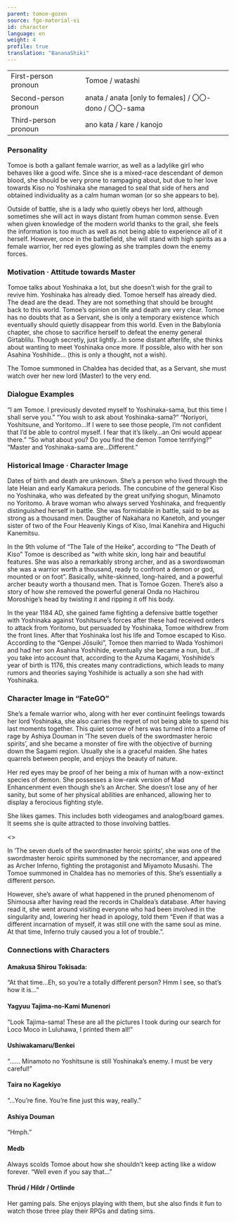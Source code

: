 ```yaml
---
parent: tomoe-gozen
source: fgo-material-vi
id: character
language: en
weight: 4
profile: true
translation: "BananaShiki"
---
```


<table>
  <tr><td>First-person pronoun</td><td>Tomoe / watashi</td></tr>
  <tr><td>Second-person pronoun</td><td>anata / anata [only to females] / 〇〇-dono / 〇〇-sama</td></tr>
  <tr><td>Third-person pronoun</td><td>ano kata / kare / kanojo</td></tr>
</table>

### Personality

Tomoe is both a gallant female warrior, as well as a ladylike girl who behaves like a good wife.
Since she is a mixed-race descendant of demon blood, she should be very prone to rampaging about, but due to her love towards Kiso no Yoshinaka she managed to seal that side of hers and obtained individuality as a calm human woman (or so she appears to be).

Outside of battle, she is a lady who quietly obeys her lord, although sometimes she will act in ways distant from human common sense. Even when given knowledge of the modern world thanks to the grail, she feels the information is too much as well as not being able to experience all of it herself.
However, once in the battlefield, she will stand with high spirits as a female warrior, her red eyes glowing as she tramples down the enemy forces.

### Motivation · Attitude towards Master

Tomoe talks about Yoshinaka a lot, but she doesn’t wish for the grail to revive him.
Yoshinaka has already died.
Tomoe herself has already died.
The dead are the dead. They are not something that should be brought back to this world.
Tomoe’s opinion on life and death are very clear. Tomoe has no doubts that as a Servant, she is only a temporary existence which eventually should quietly disappear from this world. Even in the Babylonia chapter, she chose to sacrifice herself to defeat the enemy general Girtablilu.
Though secretly, just lightly…In some distant afterlife, she thinks about wanting to meet Yoshinaka once more. If possible, also with her son Asahina Yoshihide… (this is only a thought, not a wish).

The Tomoe summoned in Chaldea has decided that, as a Servant, she must watch over her new lord (Master) to the very end.

### Dialogue Examples

“I am Tomoe. I previously devoted myself to Yoshinaka-sama, but this time I shall serve you.”
“You wish to ask about Yoshinaka-sama?”
“Noriyori, Yoshitsune, and Yoritomo…If I were to see those people, I’m not confident that I’d be able to control myself. I fear that it’s likely…an Oni would appear there.”
“So what about you? Do you find the demon Tomoe terrifying?”
“Master and Yoshinaka-sama are…Different.”

### Historical Image · Character Image

Dates of birth and death are unknown. She’s a person who lived through the late Heian and early Kamakura periods.
The concubine of the general Kiso no Yoshinaka, who was defeated by the great unifying shogun, Minamoto no Yoritomo.
A brave woman who always served Yoshinaka, and frequently distinguished herself in battle. She was formidable in battle, said to be as strong as a thousand men.
Daugther of Nakahara no Kanetoh, and younger sister of two of the Four Heavenly Kings of Kiso, Imai Kanehira and Higuchi Kanemitsu.

In the 9th volume of “The Tale of the Heike”, according to “The Death of Kiso” Tomoe is described as “with white skin, long hair and beautiful features. She was also a remarkably strong archer, and as a swordswoman she was a warrior worth a thousand, ready to confront a demon or god, mounted or on foot”.
Basically, white-skinned, long-haired, and a powerful archer beauty worth a thousand men. That is Tomoe Gozen.
There’s also a story of how she removed the powerful general Onda no Hachirou Moroshige’s head by twisting it and ripping it off his body.

In the year 1184 AD, she gained fame fighting a defensive battle together with Yoshinaka against Yoshitsune’s forces after these had received orders to attack from Yoritomo, but persuaded by Yoshinaka, Tomoe withdrew from the front lines. After that Yoshinaka lost his life and Tomoe escaped to Kiso.
According to the “Genpei Jōsuiki”, Tomoe then married to Wada Yoshimori and had her son Asahina Yoshihide, eventually she became a nun, but…if you take into account that, according to the Azuma Kagami, Yoshihide’s year of birth is 1176, this creates many contradictions, which leads to many rumors and theories saying Yoshihide is actually a son she had with Yoshinaka.

### Character Image in “FateGO”

She’s a female warrior who, along with her ever continuint feelings towards her lord Yoshinaka, she also carries the regret of not being able to spend his last moments together.
This quiet sorrow of hers was turned into a flame of rage by Ashiya Douman in ’The seven duels of the swordmaster heroic spirits’, and she became a monster of fire with the objective of burning down the Sagami region.
Usually she is a graceful maiden. She hates quarrels between people, and enjoys the beauty of nature.

Her red eyes may be proof of her being a mix of human with a now-extinct species of demon. She possesses a low-rank version of Mad Enhancenment even though she’s an Archer. She doesn’t lose any of her sanity, but some of her physical abilities are enhanced, allowing her to display a ferocious fighting style.

She likes games.
This includes both videogames and analog/board games.
It seems she is quite attracted to those involving battles.

<>

In ’The seven duels of the swordmaster heroic spirits’, she was one of the swordmaster heroic spirits summoned by the necromancer, and appeared as Archer Inferno, fighting the protagonist and Miyamoto Musashi.
The Tomoe summoned in Chaldea has no memories of this. She’s essentially a different person.

However, she’s aware of what happened in the pruned phenomenom of Shimousa after having read the records in Chaldea’s database. After having read it, she went around visiting everyone who had been involved in the singularity and, lowering her head in apology, told them “Even if that was a different incarnation of myself, it was still one with the same soul as mine. At that time, Inferno truly caused you a lot of trouble.”.

### Connections with Characters

#### Amakusa Shirou Tokisada:

“At that time…Eh, so you’re a totally different person? Hmm I see, so that’s how it is…”

#### Yagyuu Tajima-no-Kami Munenori

“Look Tajima-sama! These are all the pictures I took during our search for Loco Moco in Luluhawa, I printed them all!”

#### Ushiwakamaru/Benkei

“……
Minamoto no Yoshitsune is still Yoshinaka’s enemy. I must be very careful!”

#### Taira no Kagekiyo

“…You’re fine. You’re fine just this way, really.”

#### Ashiya Douman

“Hmph.”

#### Medb

Always scolds Tomoe about how she shouldn’t keep acting like a widow forever.
“Well even if you say that…”

#### Thrúd / Hildr / Ortlinde

Her gaming pals. She enjoys playing with them, but she also finds it fun to watch those three play their RPGs and dating sims.
